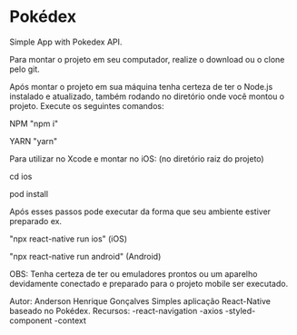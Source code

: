 # Pokédex

Simple App with Pokedex API.

Para montar o projeto em seu computador, realize o download ou o clone pelo git.

Após montar o projeto em sua máquina tenha certeza de ter o Node.js instalado e atualizado, 
também rodando no diretório onde você montou o projeto.
Execute os seguintes comandos:

NPM
"npm i" 

YARN
"yarn"

Para utilizar no Xcode e montar no iOS: (no diretório raiz do projeto)

cd ios

pod install

Após esses passos pode executar da forma que seu ambiente estiver preparado ex.

"npx react-native run ios" (iOS)

"npx react-native run android" (Android)

OBS:
Tenha certeza de ter ou emuladores prontos ou um aparelho devidamente conectado e preparado para o projeto mobile
ser executado.


Autor: Anderson Henrique Gonçalves
Simples aplicação React-Native baseado no Pokédex.
Recursos:
-react-navigation
-axios
-styled-component
-context
